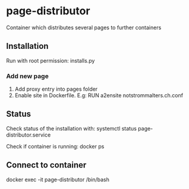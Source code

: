 # page-distributor
Container which distributes several pages to further containers

## Installation
Run with root permission:
installs.py

### Add new page
1. Add proxy entry into pages folder
2. Enable site in Dockerfile. E.g: RUN a2ensite notstrommalters.ch.conf 

## Status
Check status of the installation with: 
systemctl status page-distributor.service

Check if container is running:
docker ps

## Connect to container
docker exec -it page-distributor /bin/bash
